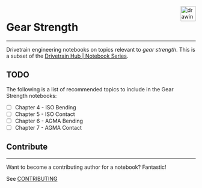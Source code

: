 <a href="https://www.drivetrainhub.com/">
    <img src="https://storage.googleapis.com/static.drivetrainhub.com/img/dh_logo_text_217x80.png" alt="drawing" height="40" align="right"/>
</a>

# Gear Strength

---

 Drivetrain engineering notebooks on topics relevant to *gear strength*.  This is a subset of the [Drivetrain Hub | Notebook Series](https://drivetrainhub.com/code/notebooks).

## TODO

The following is a list of recommended topics to include in the Gear Strength notebooks:

- [ ] Chapter 4 - ISO Bending
- [ ] Chapter 5 - ISO Contact
- [ ] Chapter 6 - AGMA Bending
- [ ] Chapter 7 - AGMA Contact

## Contribute

---

Want to become a contributing author for a notebook?  Fantastic!

See [CONTRIBUTING](https://github.com/drivetrainhub/notebooks/blob/master/CONTRIBUTING.md)

